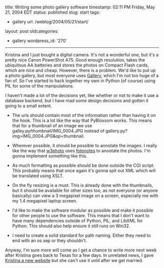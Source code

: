 title: Writing some photo gallery software
timestamp: 02:11 PM Friday, May 21, 2004 EDT
status: published
slug: start
tags:
- gallery
url: /weblog/2004/05/21/start/

layout: post
oldcategories:
- gallery
wordpress_id: '270'

---

Kristina and I just bought a digital camera.  It's not a wonderful one, but
it's a pretty nice Canon PowerShot A75.  Good enough resolution, takes the
ubiquitous AA batteries and stores the photos on Compact Flash cards, which
are nice and cheap.  However, there is a problem.  We'd like to put up a
photo gallery, but most everyone uses [Gallery](http://gallery.sf.net/), which I'm not too huge of a fan of.  So I've started to hack together my
own in Python (of course) using PIL for some of the manipulations.






I haven't made a lot of the decisions yet, like whether or not to make it use
a database backend, but I have mad some design decisions and gotten it going
to a small extent.







  * The urls should contain most of the information rather than having it on
the hook.  This is a lot like the way that PyBloxsom works.  This means that
for a thumbnail of an image we use galley.py/thumbnail/IMG_0004.JPG instead of
gallery.py?img=IMG_0004.JPG&op=thumbnail.



  * Wherever possible, it should be possible to annotate the images.  I really
like the way that [w3photo](http://w3photo.org/) uses [fotonotes](http://fotonotes.net/) to anootate the photos.  I'm gonna implement
something like this.



  * As much formatting as possible should be done outside the CGI script.  This
probably means that once again it's gonna spit out XML which will be translated
using XSLT.



  * On the fly resizing is a must.  This is already done with the thumbnails,
but it should be available for other sizes too, as not everyone (or anyone basically) can view a 3 megapixel image on a screen, especially me with my 1.4 megapixel laptop screen.



  * I'd like to make the software modular as possible and make it possible for
other people to use the software.  This means that I don't want to have many
dependencies outside of Python, PIL, and LibXML for Python.  This should also
help ensure it still runs on Win32.



  * I need to create a solid standard for path naming.  Either they need to end
with an os.sep or they shouldn't.






Anyway, I'm sure more will come as I get a chance to write more next week after
Kristina goes back to Texas for a few days.  In unrelated news, I gave
[Kristina a new website](http://kristina.wagstrom.net/) but she
can't use it until after we get married.

